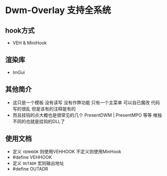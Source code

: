 # Dwm-Overlay 支持全系统
## hook方式
- VEH & MiniHook
## 渲染库
- ImGui
## 其他简介
- 这只是一个模板 没有读写 没有作弊功能 只有一个主菜单 可以自已魔改 代码写的很乱 但是该有的注释是有的
- 而且挂钩的点大概也是很常见的几个 PresentDWM | PresentMPO 等等 唯独不同的也就是挂钩的DLL了
## 使用文档
- 定义 `VEHHOOK` 则使用VEHHOOK 不定义则使用MinHook
- #define VEHHOOK
- 定义 `OUTADR` 宏则输出地址
- #define OUTADR
